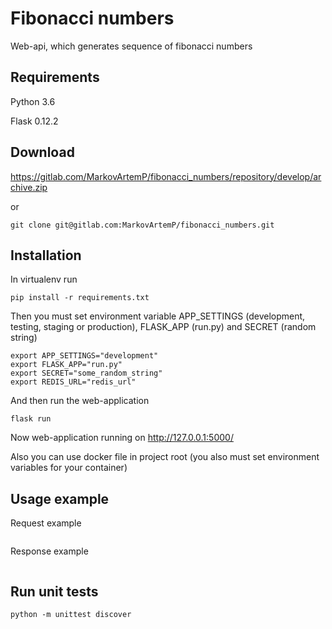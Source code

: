 # Fibonacci numbers

Web-api, which generates sequence of fibonacci numbers

## Requirements
Python 3.6

Flask 0.12.2

## Download
https://gitlab.com/MarkovArtemP/fibonacci_numbers/repository/develop/archive.zip

or

```
git clone git@gitlab.com:MarkovArtemP/fibonacci_numbers.git
```

## Installation
In virtualenv run

```
pip install -r requirements.txt
```

Then you must set environment variable APP_SETTINGS (development, testing, staging or production), FLASK_APP (run.py)
and SECRET (random string)

```
export APP_SETTINGS="development"
export FLASK_APP="run.py"
export SECRET="some_random_string"
export REDIS_URL="redis_url"
```

And then run the web-application

```
flask run
```

Now web-application running on http://127.0.0.1:5000/

Also you can use docker file in project root (you also must set environment variables for your container)

## Usage example

Request example

```

```

Response example

```

```

## Run unit tests

```
python -m unittest discover
```